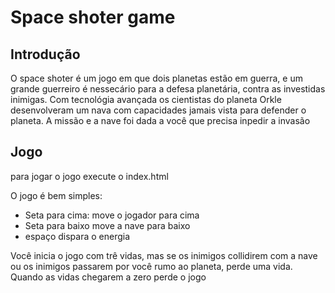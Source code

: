 # Space shoter game

<h2 color="red"><strong>Introdução</strong></h2>

<p>
    O space shoter é um jogo em que dois planetas estão em guerra, e um grande guerreiro é nessecário para a defesa
    planetária, contra as investidas inimigas. Com tecnológia avançada os cientistas do planeta Orkle desenvolveram
    um nava com capacidades jamais vista para defender o planeta. A missão e a nave foi dada a você que precisa 
    inpedir a invasão
</p>

<h2 color="violet"><strong>Jogo</strong></h2>

<p>
 <spam>para jogar o jogo execute o index.html</spam>
    
 <p>O jogo é bem simples:</p>
 <ul>
    <li>Seta para cima: move o jogador para cima</li>
    <li>Seta para baixo move a nave para baixo</li>
    <li>espaço dispara o energia</li>
 </ul>

 <p>
    Você inicia o jogo com trê vidas, mas se os inimigos collidirem com a nave ou os inimigos passarem por você rumo ao planeta, perde uma vida.
    Quando as vidas chegarem a zero perde o jogo
 </p>
</p>
